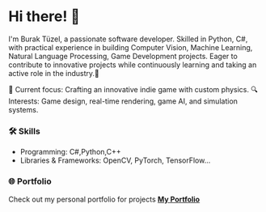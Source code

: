 # Hi there! 👋
I'm Burak Tüzel, a passionate software developer. Skilled in Python, C#, with practical experience in
building Computer Vision, Machine Learning, Natural Language Processing, Game Development projects. 
Eager to contribute to innovative projects while continuously learning and taking an active role in the industry.🚀

🌟 Current focus: Crafting an innovative indie game with custom physics.
🔍 Interests: Game design, real-time rendering, game AI, and simulation systems.

### 🛠️ Skills
- Programming: C#,Python,C++
- Libraries & Frameworks: OpenCV, PyTorch, TensorFlow...

### 🌐 Portfolio
Check out my personal portfolio for projects
[**My Portfolio**](https://btzel.github.io/)

